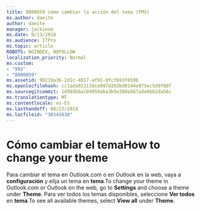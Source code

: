 ```yaml
---
title: 8000059 cómo cambiar la acción del tema (FMS)
ms.author: daeite
author: daeite
manager: jackiesm
ms.date: 9/13/2018
ms.audience: ITPro
ms.topic: article
ROBOTS: NOINDEX, NOFOLLOW
localization_priority: Normal
ms.custom:
- "992"
- "8000059"
ms.assetid: 90219a36-2d1c-4917-af91-0fcf693f659b
ms.openlocfilehash: cc1ada02113dce097d203bd8144e075ec5d9f80f
ms.sourcegitcommit: 1d98db8acb9959aba3b5e308a567ade6b62da56c
ms.translationtype: MT
ms.contentlocale: es-ES
ms.lasthandoff: 08/22/2019
ms.locfileid: "36541638"
---
```

# <a name="how-to-change-your-theme"></a><span data-ttu-id="b404c-102">Cómo cambiar el tema</span><span class="sxs-lookup"><span data-stu-id="b404c-102">How to change your theme</span></span>

<span data-ttu-id="b404c-103">Para cambiar el tema en Outlook.com o en Outlook en la web, vaya a **configuración** y elija un tema en **tema**.</span><span class="sxs-lookup"><span data-stu-id="b404c-103">To change your theme in Outlook.com or Outlook on the web, go to **Settings** and choose a theme under **Theme**.</span></span> <span data-ttu-id="b404c-104">Para ver todos los temas disponibles, seleccione **Ver todos** en **tema**.</span><span class="sxs-lookup"><span data-stu-id="b404c-104">To see all available themes, select **View all** under **Theme**.</span></span>
  